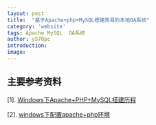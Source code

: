 ```yaml
---
layout: post
title:  "基于Apache+php+MySQL搭建简易的本地OA系统"
category: 'website'
tags: Apache MySQL  OA系统
author: y570pc
introduction: 
image: 
---
```



## 主要参考资料
[1]. [Windows下Apache+PHP+MySQL搭建历程](https://www.jianshu.com/p/9f41bcdff322)

[2]. [windows下配置apache+php环境](https://www.cnblogs.com/52fhy/p/6059685.html)